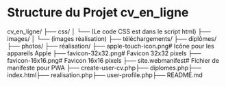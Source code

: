 # Structure du Projet cv_en_ligne

cv_en_ligne/ ├── css/ │ └── (Le code CSS est dans le script html) ├── images/ │ └── (images réalisation) ├── téléchargements/ ├── diplômes/ ├── photos/ ├── réalisation/ ├── apple-touch-icon.png# Icône pour les appareils Apple ├── favicon-32x32.png# Favicon 32x32 pixels ├── favicon-16x16.png# Favicon 16x16 pixels ├── site.webmanifest# Fichier de manifeste pour PWA ├── create-user-cv.php├── diplomes.php├── index.html├── realisation.php├── user-profile.php├── README.md
